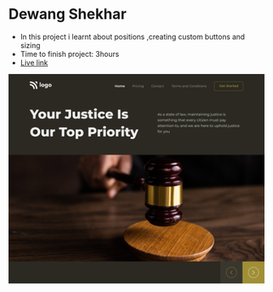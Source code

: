 # Dewang Shekhar

- In this project i learnt about positions ,creating custom buttons and sizing
- Time to finish project: 3hours
- [Live link](https://lawandorderproj3.netlify.app)

![screenshot](./thumbnail.png)
